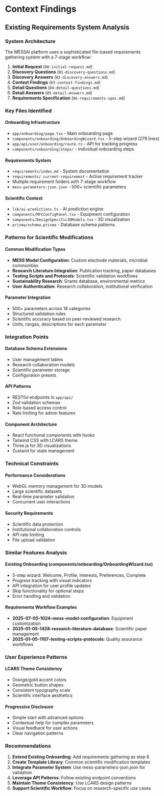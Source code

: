 # Context Findings

## Existing Requirements System Analysis

### System Architecture
The MESSAi platform uses a sophisticated file-based requirements gathering system with a 7-stage workflow:

1. **Initial Request** (`00-initial-request.md`)
2. **Discovery Questions** (`01-discovery-questions.md`)
3. **Discovery Answers** (`02-discovery-answers.md`)
4. **Context Findings** (`03-context-findings.md`)
5. **Detail Questions** (`04-detail-questions.md`)
6. **Detail Answers** (`05-detail-answers.md`)
7. **Requirements Specification** (`06-requirements-spec.md`)

### Key Files Identified

#### Onboarding Infrastructure
- `app/onboarding/page.tsx` - Main onboarding page
- `components/onboarding/OnboardingWizard.tsx` - 5-step wizard (279 lines)
- `app/api/user/onboarding/route.ts` - API for tracking progress
- `components/onboarding/steps/` - Individual onboarding steps

#### Requirements System
- `requirements/index.md` - System documentation
- `requirements/.current-requirement` - Active requirement tracker
- Multiple requirement folders with 7-stage workflow
- `mess-parameters-json.json` - 500+ scientific parameters

#### Scientific Context
- `lib/ai-predictions.ts` - AI prediction engine
- `components/MFCConfigPanel.tsx` - Equipment configuration
- `components/DesignSpecific3DModels.tsx` - 3D visualization
- `prisma/schema.prisma` - Database schema patterns

### Patterns for Scientific Modifications

#### Common Modification Types
- **MESS Model Configuration**: Custom electrode materials, microbial communities
- **Research Literature Integration**: Publication tracking, paper databases
- **Testing Scripts and Protocols**: Scientific validation workflows
- **Sustainability Research**: Grants database, environmental metrics
- **User Authentication**: Research collaboration, institutional verification

#### Parameter Integration
- 500+ parameters across 18 categories
- Structured validation rules
- Scientific accuracy based on peer-reviewed research
- Units, ranges, descriptions for each parameter

### Integration Points

#### Database Schema Extensions
- User management tables
- Research collaboration models
- Scientific parameter storage
- Configuration presets

#### API Patterns
- RESTful endpoints in `app/api/`
- Zod validation schemas
- Role-based access control
- Rate limiting for admin features

#### Component Architecture
- React functional components with hooks
- Tailwind CSS with LCARS theme
- Three.js for 3D visualizations
- Zustand for state management

### Technical Constraints

#### Performance Considerations
- WebGL memory management for 3D models
- Large scientific datasets
- Real-time parameter validation
- Concurrent user interactions

#### Security Requirements
- Scientific data protection
- Institutional collaboration controls
- API rate limiting
- File upload validation

### Similar Features Analysis

#### Existing Onboarding (components/onboarding/OnboardingWizard.tsx)
- 5-step wizard: Welcome, Profile, Interests, Preferences, Complete
- Progress tracking with visual indicators
- API integration for user profile updates
- Skip functionality for optional steps
- Error handling and validation

#### Requirements Workflow Examples
- **2025-07-05-1024-mess-model-configuration**: Equipment customization
- **2025-01-05-1428-research-literature-database**: Scientific paper management
- **2025-01-05-1107-testing-scripts-protocols**: Quality assurance workflows

### User Experience Patterns

#### LCARS Theme Consistency
- Orange/gold accent colors
- Geometric button shapes
- Consistent typography scale
- Scientific interface aesthetics

#### Progressive Disclosure
- Simple start with advanced options
- Contextual help for complex parameters
- Visual feedback for user actions
- Clear navigation patterns

### Recommendations

1. **Extend Existing Onboarding**: Add requirements gathering as step 6
2. **Create Template Library**: Common scientific modification templates
3. **Integrate Parameter System**: Use mess-parameters-json.json for validation
4. **Leverage API Patterns**: Follow existing endpoint conventions
5. **Maintain Theme Consistency**: Use LCARS design patterns
6. **Support Scientific Workflow**: Focus on research-specific use cases